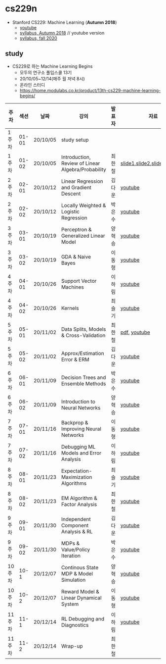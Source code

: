 # cs229n

* Stanford CS229: Machine Learning (**Autumn 2018**)
  * [youtube](https://www.youtube.com/watch?v=jGwO_UgTS7I&feature=youtu.be)
  * [syllabus, Autumn 2018](http://cs229.stanford.edu/syllabus-autumn2018.html) // youtube version
  * [syllabus, fall 2020](http://cs229.stanford.edu/syllabus-fall2020.html)  

## study

* CS229로 하는 Machine Learning Begins
  * 모두의 연구소 풀입스쿨 13기 
  * 20/10/05~12/14(매주 월 저녁 8시)
  * 온라인 스터디 
  * https://home.modulabs.co.kr/product/13th-cs229-machine-learning-begins/



| 주차   | 섹션  | 날짜     | 강의                                               | 발표자 | 자료                                                         |
| ------ | ----- | -------- | -------------------------------------------------- | ------ | ------------------------------------------------------------ |
| 1주차  | 01-01 | 20/10/05 | study setup                                        |        |                                                              |
| 1주차  | 01-02 | 20/10/05 | Introduction, Review of Linear Algebra/Probability | 최한철 | [slide1](http://cs229.stanford.edu/notes2020spring/lecture1_slide.pdf),[slide2](http://cs229.stanford.edu/summer2020/cs229-prob.pdf),[slide3](http://cs229.stanford.edu/summer2020/slides_linear_algebra_fereshte.pdf),[youtube](https://www.youtube.com/watch?v=jGwO_UgTS7I&list=PLoROMvodv4rMiGQp3WXShtMGgzqpfVfbU) |
| 2주차  | 02-01 | 20/10/12 | Linear Regression and Gradient Descent             | 김다운 | [youtube](https://www.youtube.com/watch?v=4b4MUYve_U8&list=PLoROMvodv4rMiGQp3WXShtMGgzqpfVfbU&index=2) |
| 2주차  | 02-02 | 20/10/12 | Locally Weighted & Logistic Regression             | 박은수 | [youtube](https://www.youtube.com/watch?v=het9HFqo1TQ&list=PLoROMvodv4rMiGQp3WXShtMGgzqpfVfbU&index=3) |
| 3주차  | 03-01 | 20/10/19 | Perceptron & Generalized Linear Model              | 양혁승 | [youtube](https://www.youtube.com/watch?v=iZTeva0WSTQ&list=PLoROMvodv4rMiGQp3WXShtMGgzqpfVfbU&index=4) |
| 3주차  | 03-02 | 20/10/19 | GDA & Naive Bayes                                  | 이동형 | [youtube](https://www.youtube.com/watch?v=nt63k3bfXS0&list=PLoROMvodv4rMiGQp3WXShtMGgzqpfVfbU&index=5) |
| 4주차  | 04-01 | 20/10/26 | Support Vector Machines                            | 이하림 | [youtube](https://www.youtube.com/watch?v=lDwow4aOrtg&list=PLoROMvodv4rMiGQp3WXShtMGgzqpfVfbU&index=6) |
| 4주차  | 04-02 | 20/10/26 | Kernels                                            | 최슬기 | [youtube](https://www.youtube.com/watch?v=8NYoQiRANpg&list=PLoROMvodv4rMiGQp3WXShtMGgzqpfVfbU&index=7) |
| 5주차  | 05-01 | 20/11/02 | Data Splits, Models & Cross-Validation             | 최한철 | [pdf](http://cs229.stanford.edu/summer2020/cs229-notes5.pdf), [youtube](https://www.youtube.com/watch?v=rjbkWSTjHzM&list=PLoROMvodv4rMiGQp3WXShtMGgzqpfVfbU&index=8) |
| 5주차  | 05-02 | 20/11/02 | Approx/Estimation Error & ERM                      | 김다운 | [youtube](https://www.youtube.com/watch?v=iVOxMcumR4A&list=PLoROMvodv4rMiGQp3WXShtMGgzqpfVfbU&index=9) |
| 6주차  | 06-01 | 20/11/09 | Decision Trees and Ensemble Methods                | 박은수 | [youtube](https://www.youtube.com/watch?v=wr9gUr-eWdA&list=PLoROMvodv4rMiGQp3WXShtMGgzqpfVfbU&index=10) |
| 6주차  | 06-02 | 20/11/09 | Introduction to Neural Networks                    | 양혁승 | [youtube](https://www.youtube.com/watch?v=MfIjxPh6Pys&list=PLoROMvodv4rMiGQp3WXShtMGgzqpfVfbU&index=11) |
| 7주차  | 07-01 | 20/11/16 | Backprop & Improving Neural Networks               | 이동형 | [youtube](https://www.youtube.com/watch?v=zUazLXZZA2U&list=PLoROMvodv4rMiGQp3WXShtMGgzqpfVfbU&index=120) |
| 7주차  | 07-02 | 20/11/16 | Debugging ML Models and Error Analysis             | 이하림 | [youtube](https://www.youtube.com/watch?v=ORrStCArmP4&list=PLoROMvodv4rMiGQp3WXShtMGgzqpfVfbU&index=13) |
| 8주차  | 08-01 | 20/11/23 | Expectation-Maximization Algorithms                | 최슬기 | [youtube](https://www.youtube.com/watch?v=rVfZHWTwXSA&list=PLoROMvodv4rMiGQp3WXShtMGgzqpfVfbU&index=14) |
| 8주차  | 08-02 | 20/11/23 | EM Algorithm & Factor Analysis                     | 최한철 | [youtube](https://www.youtube.com/watch?v=tw6cmL5STuY&list=PLoROMvodv4rMiGQp3WXShtMGgzqpfVfbU&index=15) |
| 9주차  | 09-01 | 20/11/30 | Independent Component Analysis & RL                | 김다운 | [youtube](https://www.youtube.com/watch?v=YQA9lLdLig8&list=PLoROMvodv4rMiGQp3WXShtMGgzqpfVfbU&index=16) |
| 9주차  | 09-02 | 20/11/30 | MDPs & Value/Policy Iteration                      | 박은수 | [youtube](https://www.youtube.com/watch?v=d5gaWTo6kDM&list=PLoROMvodv4rMiGQp3WXShtMGgzqpfVfbU&index=17) |
| 10주차 | 10-1  | 20/12/07 | Continous State MDP & Model Simulation             | 양혁승 | [youtube](https://www.youtube.com/watch?v=QFu5nuc-S0s&list=PLoROMvodv4rMiGQp3WXShtMGgzqpfVfbU&index=18) |
| 10주차 | 10-2  | 20/12/07 | Reward Model & Linear Dynamical System             | 이동형 | [youtube](https://www.youtube.com/watch?v=0rt2CsEQv6U&list=PLoROMvodv4rMiGQp3WXShtMGgzqpfVfbU&index=19) |
| 11주차 | 11-1  | 20/12/14 | RL Debugging and Diagnostics                       | 이하림 | [youtube](https://www.youtube.com/watch?v=pLhPQynL0tY&list=PLoROMvodv4rMiGQp3WXShtMGgzqpfVfbU&index=20) |
| 11주차 | 11-2  | 20/12/14 | Wrap-up                                            | 최한철 |                                                              |
